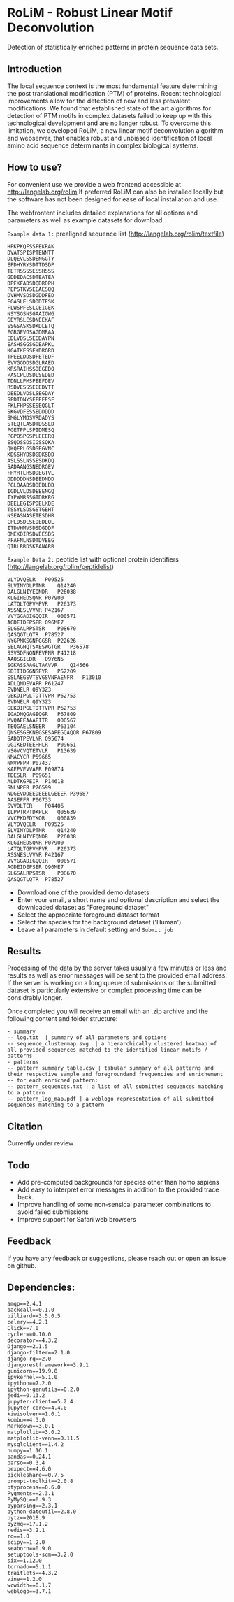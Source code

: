 # RoLiM - Robust Linear Motif Deconvolution
Detection of statistically enriched patterns in protein sequence data sets.


## Introduction
The local sequence context is the most fundamental feature determining the post translational modification (PTM) of proteins. Recent technological improvements allow for the detection of new and less prevalent modifications. We found that established state of the art algorithms for detection of PTM motifs in complex datasets failed to keep up with this technological development and are no longer robust. To overcome this limitation, we developed RoLiM, a new linear motif deconvolution algorithm and webserver, that enables robust and unbiased identification of local amino acid sequence determinants in complex biological systems.


## How to use?
For convenient use we provide a web frontend accessible at http://langelab.org/rolim
If preferred RoLiM can also be installed locally but the software has not been designed for ease of local installation and use. 

The webfrontent includes detailed explanations for all options and parameters as well as example datasets for download.

`Example data 1:` prealigned sequence list (http://langelab.org/rolim/textfile)
```splus
HPKPKQFSSFEKRAK
DVATSPISPTENNTT
DLQEVLSSDENGGTY
EPDHYRYSDTTDSDP
TETRSSSSESSHSSS
GDDEDACSDTEATEA
DPEKFADSDQDRDPH
PEPSTKVSEEAESQQ
DVHMVSDSDGDDFED
EGASLELSDDDTESK
FLWSPFESLCEIGEK
NSYSGSNSGAAIGWG
GEYRSLESDNEEKAF
SSGSASKSDKDLETQ
EGRGEVGSAGDMRAA
EDLVDSLSEGDAYPN
EASHSGGSGDEAPKL
KGATKESSEKDRGRD
TPEELDDSDFETEDF
EVVGGDDSDGLRAED
KRSRAIHSSDEGEDQ
PASCPLDSDLSEDED
TDNLLPMSPEEFDEV
RSDVESSSEEEDVTT
DEEDLVDSLSEGDAY
SPDIDNYSEEEEESF
FKLFHPSSESEQGLT
SKGVDFESSEDDDDD
SMGLYMDSVRDADYS
STEQTLASDTDSSLD
PGETPPLSPIDMESQ
PGPQSPGSPLEEERQ
ESQDSSDSIGSSQKA
QKQEPLGSDSEGVNC
KDSSHYDSDGDKSDD
ASLSSLNSSESDKDQ
SADAANGSNEDRGEV
FHYRTLHSDDEGTVL
DDDDDDNSDEEDNDD
PGLQAADSDDEDLDD
IGDLVLDSDEEENGQ
IYPWMRSSGTDRKRG
DEELEGISPDELKDE
TSSYLSDSGSTGEHT
NSEASNASETESDHR
CPLDSDLSEDEDLQL
ITDVHMVSDSDGDDF
QMEKDIRSDVEESDS
PFAFNLNSDTDVEEG
QIRLRRDSKEANARR
```

`Example Data 2:` peptide list with optional protein identifiers (http://langelab.org/rolim/peptidelist)
```
VLYDVQELR	P09525
SLVINYDLPTNR	Q14240
DALGLNIYEQNDR	P26038
KLGIHEDSQNR	P07900
LATQLTGPVMPVR	P26373
ASSNESLVVNR	P42167
VVYGGADIGQQIR	O00571
AGDEIDEPSER	Q96ME7
SLGSALRPSTSR	P08670
QASQGTLQTR	P78527
NYGPMKSGNFGGSR	P22626
SELAGHQTSAESWGTGR	P36578
SSVSDFNQNFEVPNR	P41218
AAQSGILDR	Q9Y6N5
SGKASSAAGLTAAVVR	Q14566
GDIIIDGGNSEYR	P52209
SSLAEGSVTSVGSVNPAENFR	P13010
ADLQNDEVAFR	P61247
EVDNELR	Q9Y3Z3
GEKDIPGLTDTTVPR	P62753
EVDNELR	Q9Y3Z3
GEKDIPGLTDTTVPR	P62753
EGADNQGAGEQGR	P67809
MVQAEEAAAEITR	O00567
TEQGAELSNEER	P63104
QNSESGEKNEGSESAPEGQAQQR	P67809
SADDTPEVLNR	O95674
GGIKEDTEEHHLR	P09651
VSGVCVQTETVLR	P13639
NMACYCR	P59665
NMVPFPR	P07437
KAEPVEVVAPR	P09874
TDESLR	P09651
ALDTKGPEIR	P14618
SNLNPER	P26599
NDGEVDDEEDEEELGEEER	P39687
AASEFFR	P06733
SVVDLTCR	P04406
ILPPTRPTDKPLR	Q05639
VVCPKDEDYKQR	Q00839
VLYDVQELR	P09525
SLVINYDLPTNR	Q14240
DALGLNIYEQNDR	P26038
KLGIHEDSQNR	P07900
LATQLTGPVMPVR	P26373
ASSNESLVVNR	P42167
VVYGGADIGQQIR	O00571
AGDEIDEPSER	Q96ME7
SLGSALRPSTSR	P08670
QASQGTLQTR	P78527
```

- Download one of the provided demo datasets
- Enter your email, a short name and optional description and select the downloaded dataset as "Foreground dataset"
- Select the appropriate foreground dataset format
- Select the species for the background dataset ('Human')
- Leave all parameters in default setting and `Submit job`

## Results
Processing of the data by the server takes usually a few minutes or less and results as well as error messages will be sent to the provided email address. If the server is working on a long queue of submissions or the submitted dataset is particularly extensive or complex processing time can be considrably longer. 

Once completed you will receive an email with an .zip archive and the following content and folder structure:

```
- summary
-- log.txt  | summary of all parameters and options
-- sequence_clustermap.svg  | a hierarchically clustered heatmap of all provided sequences matched to the identified linear motifs / patterns
- patterns
-- pattern_summary_table.csv | tabular summary of all patterns and their respective sample and foregroundand frequencies and enrichement 
-- for each enriched pattern: 
-- pattern_sequences.txt | a list of all submitted sequences matching to a pattern
-- pattern_log_map.pdf | a weblogo representation of all submitted sequences matching to a pattern
```

## Citation
Currently under review

## Todo

- Add pre-computed backgrounds for species other than homo sapiens
- Add easy to interpret error messages in addition to the provided trace back. 
- Improve handling of some non-sensical parameter combinations to avoid failed submissions
- Improve support for Safari web browsers

## Feedback
If you have any feedback or suggestions, please reach out or open an issue on github.




## Dependencies:
```
amqp==2.4.1
backcall==0.1.0
billiard==3.5.0.5
celery==4.2.1
Click==7.0
cycler==0.10.0
decorator==4.3.2
Django==2.1.5
django-filter==2.1.0
django-rq==2.0
djangorestframework==3.9.1
gunicorn==19.9.0
ipykernel==5.1.0
ipython==7.2.0
ipython-genutils==0.2.0
jedi==0.13.2
jupyter-client==5.2.4
jupyter-core==4.4.0
kiwisolver==1.0.1
kombu==4.3.0
Markdown==3.0.1
matplotlib==3.0.2
matplotlib-venn==0.11.5
mysqlclient==1.4.2
numpy==1.16.1
pandas==0.24.1
parso==0.3.4
pexpect==4.6.0
pickleshare==0.7.5
prompt-toolkit==2.0.8
ptyprocess==0.6.0
Pygments==2.3.1
PyMySQL==0.9.3
pyparsing==2.3.1
python-dateutil==2.8.0
pytz==2018.9
pyzmq==17.1.2
redis==3.2.1
rq==1.0
scipy==1.2.0
seaborn==0.9.0
setuptools-scm==3.2.0
six==1.12.0
tornado==5.1.1
traitlets==4.3.2
vine==1.2.0
wcwidth==0.1.7
weblogo==3.7.1
```
